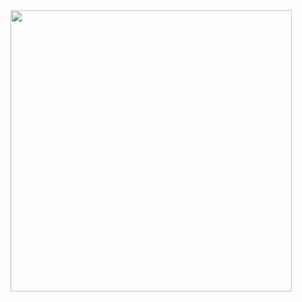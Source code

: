 <img src="https://github.com/user-attachments/assets/7c91c5cf-a25d-4e81-8dfd-4df63ad059ab" width="450"/>
